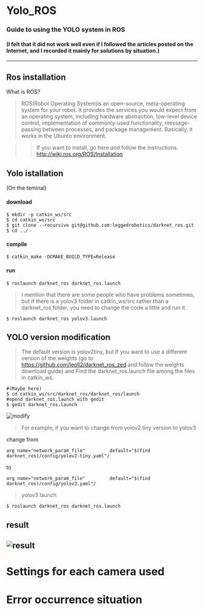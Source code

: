 Yolo_ROS
===========
### Guide to using the YOLO system in ROS 
#### (I felt that it did not work well even if I followed the articles posted on the Internet, and I recorded it mainly for solutions by situation.)
---------------------------
Ros installation
--------------------------------------
What is ROS? 
> ROS(Robot Operating System)is an open-source, meta-operating system for your robot. It provides the services you would expect from an operating system, including hardware abstraction, low-level device control, implementation of commonly-used functionality, message-passing between processes, and package management. Basically, it works in the Ubunto environment.

> > If you want to install, go here and follow the instructions.
> > http://wiki.ros.org/ROS/Installation
 
 
Yolo istallation
---------------------------------------------
(On the teminal)

#### download
```
$ mkdir -p catkin_ws/src
$ cd catkin_ws/src
$ git clone --recursive git@github.com:leggedrobotics/darknet_ros.git
$ cd ../
```
#### compile
```
$ catkin_make -DCMAKE_BUILD_TYPE=Release
```
#### run
```
$ roslaunch darknet_ros darknet_ros.launch
```
>I mention that there are some people who have problems sometimes, but if there is a yolov3 folder in catkin_ws/src rather than a darknet_ros folder, you need to change the code a little and run it.
```
$ roslaunch darknet_ros yolov3.launch
```

YOLO version modification
-------------------------------------------
> The default version is yolov2tiny, but
If you want to use a different version of the weights (go to https://github.com/leoll2/darknet_ros_zed and follow the weights download guide) and Find the darknet_ros.launch file among the files in catkin_ws.
```
#(Maybe here)
$ cd catkin_ws/src/darknet_ros/darknet_ros/launch
#opend darknet_ros.launch with gedit 
$ gedit darknet_ros.launch
```
![modify](https://user-images.githubusercontent.com/52061393/115366004-de1b5e00-a1ff-11eb-9f87-fae479135f4b.png)

> For example, if you want to change from yolov2.tiny version to yolov3

change from
```
arg name="network_param_file"         default="$(find darknet_ros)/config/yolov2-tiny.yaml"/
```
to
```
arg name="network_param_file"         default="$(find darknet_ros)/config/yolov3.yaml"/
```
> yolov3 launch
```
$ roslaunch darknet_ros darknet_ros.launch
```
result
-----------------------------------------
![result](https://user-images.githubusercontent.com/52061393/115367393-21c29780-a201-11eb-96b1-a9ba339c380e.png)
-------------------------------

Settings for each camera used
============================

Error occurrence situation
===========================


